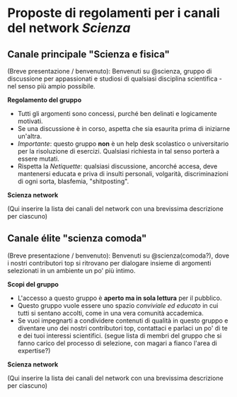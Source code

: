 # Proposte di regolamenti per i canali del network *Scienza*

## Canale principale "Scienza e fisica"

(Breve presentazione / benvenuto): Benvenuti su @scienza, gruppo di discussione per appassionati e studiosi di qualsiasi disciplina scientifica - nel senso più ampio possibile.

**Regolamento del gruppo**
- Tutti gli argomenti sono concessi, purché ben delinati e logicamente motivati.
- Se una discussione è in corso, aspetta che sia esaurita prima di iniziarne un'altra.
- *Importante*: questo gruppo **non** è un help desk scolastico o universitario per la risoluzione di esercizi. Qualsiasi richiesta in tal senso porterà a essere mutati.
- Rispetta la *Netiquette*: qualsiasi discussione, ancorché accesa, deve mantenersi educata e priva di insulti personali, volgarità, discriminazioni di ogni sorta, blasfemia, "shitposting".

**Scienza network**

(Qui inserire la lista dei canali del network con una brevissima descrizione per ciascuno)

## Canale élite "scienza comoda"

(Breve presentazione / benvenuto): Benvenuti su @scienza(comoda?), dove i nostri contributori top si ritrovano per dialogare insieme di argomenti selezionati in un ambiente un po' più intimo.


**Scopi del gruppo**
- L'accesso a questo gruppo è **aperto ma in sola lettura** per il pubblico.
- Questo gruppo vuole essere uno spazio *conviviale ed educato* in cui tutti si sentano accolti, come in una vera comunità accademica.
- Se vuoi impegnarti a condividere contenuti di qualità in questo gruppo e diventare uno dei nostri contributori top, contattaci e parlaci un po' di te e dei tuoi interessi scientifici.
(segue lista di membri del gruppo che si fanno carico del processo di selezione, con magari a fianco l'area di expertise?)

**Scienza network**

(Qui inserire la lista dei canali del network con una brevissima descrizione per ciascuno)

